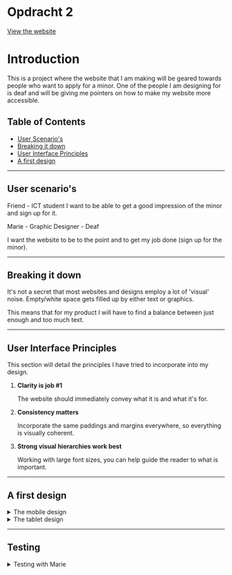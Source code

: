 # Opdracht 2

[View the website](https://moniac.github.io/web-design/opdracht2/dist/index.html)

# Introduction

This is a project where the website that I am making will be geared towards people who want to apply for a minor. One of the people I am designing for is deaf and will be giving me pointers on how to make my website more accessible.

## Table of Contents

*   [User Scenario's](#user-scenario)
*   [Breaking it down](#breaking-it-down)
*   [User Interface Principles](#user-interface-principles)
*   [A first design](#a-first-design)

---

## User scenario's

Friend - ICT student
I want to be able to get a good impression of the minor and sign up for it.

Marie - Graphic Designer - Deaf

I want the website to be to the point and to get my job done (sign up for the minor).

---

## Breaking it down

It's not a secret that most websites and designs employ a lot of 'visual' noise. Empty/white space gets filled up by either text or graphics.

This means that for my product I will have to find a balance between just enough and too much text.

---

## User Interface Principles

This section will detail the principles I have tried to incorporate into my design.

1.  **Clarity is job #1**

    The website should immediately convey what it is and what it's for.

2.  **Consistency matters**

    Incorporate the same paddings and margins everywhere, so everything is visually coherent.

3.  **Strong visual hierarchies work best**

    Working with large font sizes, you can help guide the reader to what is important.

---

## A first design

<details>
<summary>The mobile design
</summary>
This design is focused on getting the information as soon as possible.

![Mobile design](images/design/mobile.jpg)

</details>

<details>
<summary>The tablet design</summary>
This design offers more fun elements.

![Tablet design](images/design/tablet.jpg)

</details>

---

## Testing

<details>
<summary>Testing with Marie
</summary>

[Watch the test video with Marie](https://youtu.be/36T3NtQpVuw)

![Marie](images/marie/button.png)

Marie initally clicked on this yellow marker, which was intended as a title but looked too much like a button!

![Marie](images/marie/button-detail.png)

A solution would be to make it more obvious that this is just a title.

![Marie](images/marie/button.png)

</details>
